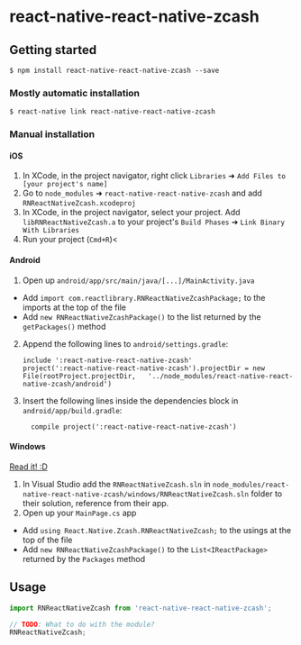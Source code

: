 
# react-native-react-native-zcash

## Getting started

`$ npm install react-native-react-native-zcash --save`

### Mostly automatic installation

`$ react-native link react-native-react-native-zcash`

### Manual installation


#### iOS

1. In XCode, in the project navigator, right click `Libraries` ➜ `Add Files to [your project's name]`
2. Go to `node_modules` ➜ `react-native-react-native-zcash` and add `RNReactNativeZcash.xcodeproj`
3. In XCode, in the project navigator, select your project. Add `libRNReactNativeZcash.a` to your project's `Build Phases` ➜ `Link Binary With Libraries`
4. Run your project (`Cmd+R`)<

#### Android

1. Open up `android/app/src/main/java/[...]/MainActivity.java`
  - Add `import com.reactlibrary.RNReactNativeZcashPackage;` to the imports at the top of the file
  - Add `new RNReactNativeZcashPackage()` to the list returned by the `getPackages()` method
2. Append the following lines to `android/settings.gradle`:
  	```
  	include ':react-native-react-native-zcash'
  	project(':react-native-react-native-zcash').projectDir = new File(rootProject.projectDir, 	'../node_modules/react-native-react-native-zcash/android')
  	```
3. Insert the following lines inside the dependencies block in `android/app/build.gradle`:
  	```
      compile project(':react-native-react-native-zcash')
  	```

#### Windows
[Read it! :D](https://github.com/ReactWindows/react-native)

1. In Visual Studio add the `RNReactNativeZcash.sln` in `node_modules/react-native-react-native-zcash/windows/RNReactNativeZcash.sln` folder to their solution, reference from their app.
2. Open up your `MainPage.cs` app
  - Add `using React.Native.Zcash.RNReactNativeZcash;` to the usings at the top of the file
  - Add `new RNReactNativeZcashPackage()` to the `List<IReactPackage>` returned by the `Packages` method


## Usage
```javascript
import RNReactNativeZcash from 'react-native-react-native-zcash';

// TODO: What to do with the module?
RNReactNativeZcash;
```
  